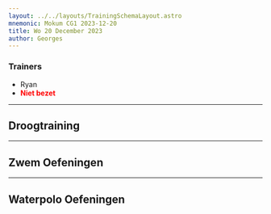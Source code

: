 ```yaml
---
layout: ../../layouts/TrainingSchemaLayout.astro
mnemonic: Mokum CG1 2023-12-20
title: Wo 20 December 2023
author: Georges
---
```

### Trainers
- Ryan
- <span style="color:red">**Niet bezet**</span>
------

## Droogtraining

------

## Zwem Oefeningen

------

## Waterpolo Oefeningen
